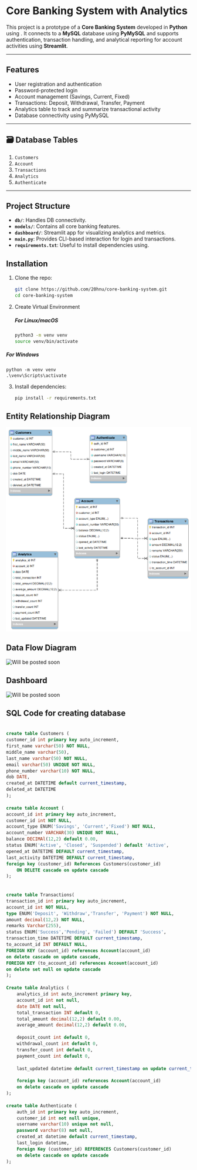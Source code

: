 
#  Core Banking System with Analytics

This project is a prototype of a **Core Banking System** developed in **Python** using . It connects to a **MySQL** database using **PyMySQL** and supports authentication, transaction handling, and analytical reporting for account activities using **Streamlit**.

---

## Features

- User registration and authentication
- Password-protected login
- Account management (Savings, Current, Fixed)
- Transactions: Deposit, Withdrawal, Transfer, Payment
- Analytics table to track and summarize transactional activity
- Database connectivity using PyMySQL

---

## 🗃 Database Tables

1. `Customers`
2. `Account`
3. `Transactions`
4. `Analytics`
5. `Authenticate`

---

## Project Structure
- **`db/`**: Handles DB connectivity.
- **`models/`**: Contains all core banking features.
- **`dashboard/`**: Streamlit app for visualizing analytics and metrics.
- **`main.py`**: Provides CLI-based interaction for login and transactions.
- **`requirements.txt`**: Useful to install dependencies using.

## Installation

1. Clone the repo:
   ```bash
   git clone https://github.com/20hnu/core-banking-system.git
   cd core-banking-system
   ```
2. Create Virtual Environment
   ##### For Linux/macOS
    ```bash
    python3 -m venv venv
    source venv/bin/activate
    
##### For Windows

    python -m venv venv
    .\venv\Scripts\activate
    
3. Install dependencies:
    ```bash
    pip install -r requirements.txt
    ```

## Entity Relationship Diagram

![Alt Text](https://github.com/20hnu/core-banking-system/blob/main/db/modified_erd_banking_system.png?raw=true)

## Data Flow Diagram

![Will be posted soon](https://github.com/20hnu/core-banking-system/blob/main/db/dfd_banking_system.png?raw=true)

## Dashboard 
![Will be posted soon](https://github.com/20hnu/core-banking-system/blob/main/db/dashboard_Sample.png?raw=true)

## SQL Code for creating database
```sql

create table Customers (
customer_id int primary key auto_increment,
first_name varchar(50) NOT NULL,
middle_name varchar(50),
last_name varchar(50) NOT NULL,
email varchar(50) UNIQUE NOT NULL,
phone_number varchar(10) NOT NULL,
dob DATE,
created_at DATETIME default current_timestamp,
deleted_at DATETIME
);

create table Account (
account_id int primary key auto_increment,
customer_id int NOT NULL,
account_type ENUM('Savings', 'Current','Fixed') NOT NULL, 
account_number VARCHAR(30) UNIQUE NOT NULL,
balance DECIMAl(12,2) default 0.00,
status ENUM('Active', 'Closed', 'Suspended') default 'Active',
opened_at DATETIME DEFAULT current_timestamp,
last_activity DATETIME DEFAULT current_timestamp,
foreign key (customer_id) References Customers(customer_id)
	ON DELETE cascade on update cascade
);


create table Transactions(
transaction_id int primary key auto_increment,
account_id int NOT NULL,
type ENUM('Deposit', 'Withdraw','Transfer', 'Payment') NOT NULL,
amount decimal(12,2) NOT NULL,
remarks Varchar(255),
status ENUM('Success','Pending', 'Failed') DEFAULT 'Success',
transaction_time DATETIME DEFAULT current_timestamp,
to_account_id INT DEFAULT NULL,
FOREIGN KEY (account_id) references Account(account_id)
on delete cascade on update cascade,    
FOREIGN KEY (to_account_id) references Account(account_id)
on delete set null on update cascade
);
 
Create table Analytics (
	analytics_id int auto_increment primary key,
    account_id int not null,
    date DATE not null,
    total_transaction INT default 0,
    total_amount decimal(12,2) default 0.00,
    average_amount decimal(12,2) default 0.00,
    
    deposit_count int default 0,
    withdrawal_count int default 0,
    transfer_count int default 0,
    payment_count int default 0,
    
    last_updated datetime default current_timestamp on update current_timestamp,
    
    foreign key (account_id) references Account(account_id)
    on delete cascade on update cascade
);

create table Authenticate (
	auth_id int primary key auto_increment,
    customer_id int not null unique,
    username varchar(10) unique not null,
    password varchar(8) not null,
    created_at datetime default current_timestamp,
    last_login datetime,
    Foreign Key (customer_id) REFERENCES Customers(customer_id)
    on delete cascade on update cascade
);
```
